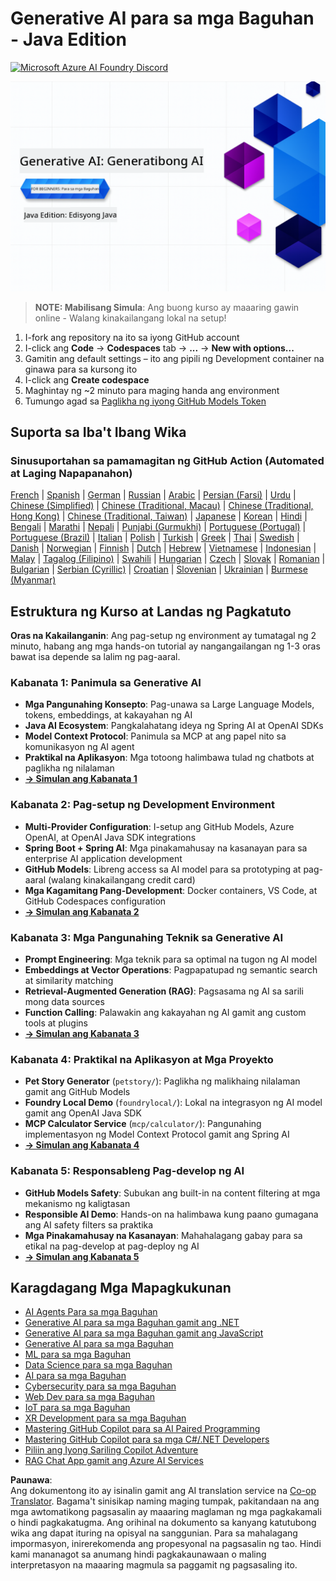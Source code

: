 <!--
CO_OP_TRANSLATOR_METADATA:
{
  "original_hash": "79df2d245c12d6b8ad57148fd049f106",
  "translation_date": "2025-07-23T12:30:06+00:00",
  "source_file": "README.md",
  "language_code": "tl"
}
-->
# Generative AI para sa mga Baguhan - Java Edition
[![Microsoft Azure AI Foundry Discord](https://dcbadge.limes.pink/api/server/ByRwuEEgH4)](https://discord.com/invite/ByRwuEEgH4)

![Generative AI para sa mga Baguhan - Java Edition](../../translated_images/beg-genai-series.61edc4a6b2cc54284fa2d70eda26dc0ca2669e26e49655b842ea799cd6e16d2a.tl.png)

> **NOTE: Mabilisang Simula**: Ang buong kurso ay maaaring gawin online - Walang kinakailangang lokal na setup!
1. I-fork ang repository na ito sa iyong GitHub account
2. I-click ang **Code** → **Codespaces** tab → **...** → **New with options...**
3. Gamitin ang default settings – ito ang pipili ng Development container na ginawa para sa kursong ito
4. I-click ang **Create codespace**
5. Maghintay ng ~2 minuto para maging handa ang environment
6. Tumungo agad sa [Paglikha ng iyong GitHub Models Token](./02-SetupDevEnvironment/README.md#step-2-create-a-github-personal-access-token)

## Suporta sa Iba't Ibang Wika

### Sinusuportahan sa pamamagitan ng GitHub Action (Automated at Laging Napapanahon)

[French](../fr/README.md) | [Spanish](../es/README.md) | [German](../de/README.md) | [Russian](../ru/README.md) | [Arabic](../ar/README.md) | [Persian (Farsi)](../fa/README.md) | [Urdu](../ur/README.md) | [Chinese (Simplified)](../zh/README.md) | [Chinese (Traditional, Macau)](../mo/README.md) | [Chinese (Traditional, Hong Kong)](../hk/README.md) | [Chinese (Traditional, Taiwan)](../tw/README.md) | [Japanese](../ja/README.md) | [Korean](../ko/README.md) | [Hindi](../hi/README.md) | [Bengali](../bn/README.md) | [Marathi](../mr/README.md) | [Nepali](../ne/README.md) | [Punjabi (Gurmukhi)](../pa/README.md) | [Portuguese (Portugal)](../pt/README.md) | [Portuguese (Brazil)](../br/README.md) | [Italian](../it/README.md) | [Polish](../pl/README.md) | [Turkish](../tr/README.md) | [Greek](../el/README.md) | [Thai](../th/README.md) | [Swedish](../sv/README.md) | [Danish](../da/README.md) | [Norwegian](../no/README.md) | [Finnish](../fi/README.md) | [Dutch](../nl/README.md) | [Hebrew](../he/README.md) | [Vietnamese](../vi/README.md) | [Indonesian](../id/README.md) | [Malay](../ms/README.md) | [Tagalog (Filipino)](./README.md) | [Swahili](../sw/README.md) | [Hungarian](../hu/README.md) | [Czech](../cs/README.md) | [Slovak](../sk/README.md) | [Romanian](../ro/README.md) | [Bulgarian](../bg/README.md) | [Serbian (Cyrillic)](../sr/README.md) | [Croatian](../hr/README.md) | [Slovenian](../sl/README.md) | [Ukrainian](../uk/README.md) | [Burmese (Myanmar)](../my/README.md)

## Estruktura ng Kurso at Landas ng Pagkatuto

**Oras na Kakailanganin**: Ang pag-setup ng environment ay tumatagal ng 2 minuto, habang ang mga hands-on tutorial ay nangangailangan ng 1-3 oras bawat isa depende sa lalim ng pag-aaral.

### **Kabanata 1: Panimula sa Generative AI**
- **Mga Pangunahing Konsepto**: Pag-unawa sa Large Language Models, tokens, embeddings, at kakayahan ng AI
- **Java AI Ecosystem**: Pangkalahatang ideya ng Spring AI at OpenAI SDKs
- **Model Context Protocol**: Panimula sa MCP at ang papel nito sa komunikasyon ng AI agent
- **Praktikal na Aplikasyon**: Mga totoong halimbawa tulad ng chatbots at paglikha ng nilalaman
- **[→ Simulan ang Kabanata 1](./01-IntroToGenAI/README.md)**

### **Kabanata 2: Pag-setup ng Development Environment**
- **Multi-Provider Configuration**: I-setup ang GitHub Models, Azure OpenAI, at OpenAI Java SDK integrations
- **Spring Boot + Spring AI**: Mga pinakamahusay na kasanayan para sa enterprise AI application development
- **GitHub Models**: Libreng access sa AI model para sa prototyping at pag-aaral (walang kinakailangang credit card)
- **Mga Kagamitang Pang-Development**: Docker containers, VS Code, at GitHub Codespaces configuration
- **[→ Simulan ang Kabanata 2](./02-SetupDevEnvironment/README.md)**

### **Kabanata 3: Mga Pangunahing Teknik sa Generative AI**
- **Prompt Engineering**: Mga teknik para sa optimal na tugon ng AI model
- **Embeddings at Vector Operations**: Pagpapatupad ng semantic search at similarity matching
- **Retrieval-Augmented Generation (RAG)**: Pagsasama ng AI sa sarili mong data sources
- **Function Calling**: Palawakin ang kakayahan ng AI gamit ang custom tools at plugins
- **[→ Simulan ang Kabanata 3](./03-CoreGenerativeAITechniques/README.md)**

### **Kabanata 4: Praktikal na Aplikasyon at Mga Proyekto**
- **Pet Story Generator** (`petstory/`): Paglikha ng malikhaing nilalaman gamit ang GitHub Models
- **Foundry Local Demo** (`foundrylocal/`): Lokal na integrasyon ng AI model gamit ang OpenAI Java SDK
- **MCP Calculator Service** (`mcp/calculator/`): Pangunahing implementasyon ng Model Context Protocol gamit ang Spring AI
- **[→ Simulan ang Kabanata 4](./04-PracticalSamples/README.md)**

### **Kabanata 5: Responsableng Pag-develop ng AI**
- **GitHub Models Safety**: Subukan ang built-in na content filtering at mga mekanismo ng kaligtasan
- **Responsible AI Demo**: Hands-on na halimbawa kung paano gumagana ang AI safety filters sa praktika
- **Mga Pinakamahusay na Kasanayan**: Mahahalagang gabay para sa etikal na pag-develop at pag-deploy ng AI
- **[→ Simulan ang Kabanata 5](./05-ResponsibleGenAI/README.md)**

## Karagdagang Mga Mapagkukunan 

- [AI Agents Para sa mga Baguhan](https://github.com/microsoft/ai-agents-for-beginners)
- [Generative AI para sa mga Baguhan gamit ang .NET](https://github.com/microsoft/Generative-AI-for-beginners-dotnet)
- [Generative AI para sa mga Baguhan gamit ang JavaScript](https://github.com/microsoft/generative-ai-with-javascript)
- [Generative AI para sa mga Baguhan](https://github.com/microsoft/generative-ai-for-beginners)
- [ML para sa mga Baguhan](https://aka.ms/ml-beginners)
- [Data Science para sa mga Baguhan](https://aka.ms/datascience-beginners)
- [AI para sa mga Baguhan](https://aka.ms/ai-beginners)
- [Cybersecurity para sa mga Baguhan](https://github.com/microsoft/Security-101)
- [Web Dev para sa mga Baguhan](https://aka.ms/webdev-beginners)
- [IoT para sa mga Baguhan](https://aka.ms/iot-beginners)
- [XR Development para sa mga Baguhan](https://github.com/microsoft/xr-development-for-beginners)
- [Mastering GitHub Copilot para sa AI Paired Programming](https://aka.ms/GitHubCopilotAI)
- [Mastering GitHub Copilot para sa mga C#/.NET Developers](https://github.com/microsoft/mastering-github-copilot-for-dotnet-csharp-developers)
- [Piliin ang Iyong Sariling Copilot Adventure](https://github.com/microsoft/CopilotAdventures)
- [RAG Chat App gamit ang Azure AI Services](https://github.com/Azure-Samples/azure-search-openai-demo-java)

**Paunawa**:  
Ang dokumentong ito ay isinalin gamit ang AI translation service na [Co-op Translator](https://github.com/Azure/co-op-translator). Bagama't sinisikap naming maging tumpak, pakitandaan na ang mga awtomatikong pagsasalin ay maaaring maglaman ng mga pagkakamali o hindi pagkakatugma. Ang orihinal na dokumento sa kanyang katutubong wika ang dapat ituring na opisyal na sanggunian. Para sa mahalagang impormasyon, inirerekomenda ang propesyonal na pagsasalin ng tao. Hindi kami mananagot sa anumang hindi pagkakaunawaan o maling interpretasyon na maaaring magmula sa paggamit ng pagsasaling ito.